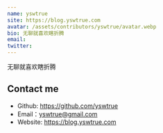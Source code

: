 ```yaml
---
name: yswtrue
site: https://blog.yswtrue.com
avatar: /assets/contributors/yswtrue/avatar.webp
bio: 无聊就喜欢瞎折腾
email: 
twitter: 
---
```


无聊就喜欢瞎折腾

## Contact me

- Github: <https://github.com/yswtrue>
- Email：<yswtrue@gmail.com>
- Website: <https://blog.yswtrue.com>
